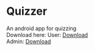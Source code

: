 # Quizzer
An android app for quizzing
<br>
Download here:
User: [Download](https://kunal-attri.github.io/android/apps/Quizzer.apk)
<br>
Admin: [Download](https://kunal-attri.github.io/android/apps/Quizzer%20Admin.apk)
